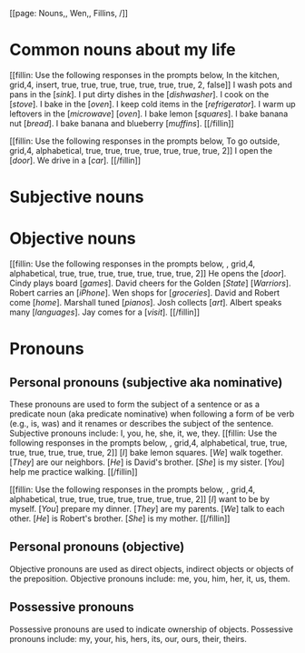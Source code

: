 [[page: Nouns,, Wen,, Fillins, /]]

# Common nouns about my life

[[fillin: Use the following responses in the prompts below, In the kitchen, grid,4, insert, true, true, true, true, true, true, true, 2, false]]
I wash pots and pans in the [_sink_].
I put dirty dishes in the [_dishwasher_].
I cook on the [_stove_].
I bake in the [_oven_].
I keep cold items in the [_refrigerator_].
I warm up leftovers in the [_microwave_] [_oven_].
I bake lemon [_squares_].
I bake banana nut [_bread_].
I bake banana and blueberry [_muffins_].
[[/fillin]]

[[fillin: Use the following responses in the prompts below, To go outside, grid,4, alphabetical, true, true, true, true, true, true, true, 2]]
I open the [_door_].
We drive in a [_car_].
[[/fillin]]

# Subjective nouns
# Objective nouns
[[fillin: Use the following responses in the prompts below, , grid,4, alphabetical, true, true, true, true, true, true, true, 2]]
He opens the [_door_].
Cindy plays board [_games_].
David cheers for the Golden [_State_] [_Warriors_].
Robert carries an [_iPhone_].
Wen shops for [_groceries_].
David and Robert come [_home_].
Marshall tuned [_pianos_].
Josh collects [_art_].
Albert speaks many [_languages_].
Jay comes for a [_visit_].
[[/fillin]]

# Pronouns
## Personal pronouns (subjective aka nominative)
These pronouns are used to form the subject of a sentence or as a predicate noun (aka predicate nominative) when following a form of be verb (e.g., is, was) and it renames or describes the subject of the sentence. Subjective pronouns include: I, you, he, she, it, we, they.
[[fillin: Use the following responses in the prompts below, , grid,4, alphabetical, true, true, true, true, true, true, true, 2]]
[_I_] bake lemon squares.
[_We_] walk together.
[_They_] are our neighbors.
[_He_] is David's brother.
[_She_] is my sister.
[_You_] help me practice walking.
[[/fillin]]

[[fillin: Use the following responses in the prompts below, , grid,4, alphabetical, true, true, true, true, true, true, true, 2]]
[_I_] want to be by myself.
[_You_] prepare my dinner.
[_They_] are my parents.
[_We_] talk to each other.
[_He_] is Robert's brother.
[_She_] is my mother.
[[/fillin]]

## Personal pronouns (objective)
Objective pronouns are used as direct objects, indirect objects or objects of the preposition. Objective pronouns include: me, you, him, her, it, us, them.
## Possessive pronouns
Possessive pronouns are used to indicate ownership of objects. Possessive pronouns include: my, your, his, hers, its, our, ours, their, theirs.